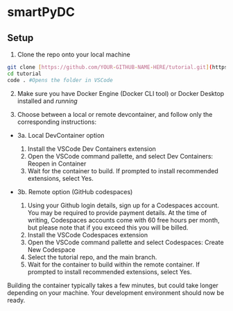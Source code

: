 # smartPyDC

## Setup

1. Clone the repo onto your local machine

```bash
git clone [https://github.com/YOUR-GITHUB-NAME-HERE/tutorial.git](https://github.com/grum-tez/smartPyDC.git)
cd tutorial
code . #Opens the folder in VSCode
```

2. Make sure you have Docker Engine (Docker CLI tool) or Docker Desktop installed and *running* 

3. Choose between a local or remote devcontainer, and follow only the corresponding instructions:

- 3a. Local DevContainer option
    1. Install the VSCode Dev Containers extension
    2. Open the VSCode command pallette, and select Dev Containers: Reopen in Container
    3. Wait for the container to build. If prompted to install recommended extensions, select Yes.
    
- 3b. Remote option (GitHub codespaces)
    1. Using your Github login details, sign up for a Codespaces account. You may be required to provide payment details. At the time of writing, Codespaces accounts come with 60 free hours per month, but please note that if you exceed this you will be billed.
    2. Install the VSCode Codespaces extension
    3. Open the VSCode command pallette and select Codespaces: Create New Codespace
    4. Select the tutorial repo, and the main branch.
    5. Wait for the container to build within the remote container. If prompted to install recommended extensions, select Yes.

Building the container typically takes a few minutes, but could take longer depending on your machine. 
Your development environment should now be ready.
